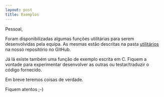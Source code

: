 ```yaml
---
layout: post
title: Exemplos
---
```


Pessoal,

Foram disponibilizadas algumas funções utilitárias para serem desenvolvidas pela equipa. As mesmas estão descritas na pasta
<a href="http://github.com/discretos/utilitarios">utilitários</a> na nosso repositório no GitHub.

Já lá existe também uma função de exemplo escrita em C. Fiquem a vontade para experimentar desenvolver as outras
ou testar/traduzir o código fornecido.


Em breve teremos coisas de verdade.

Fiquem atentos ;-)
